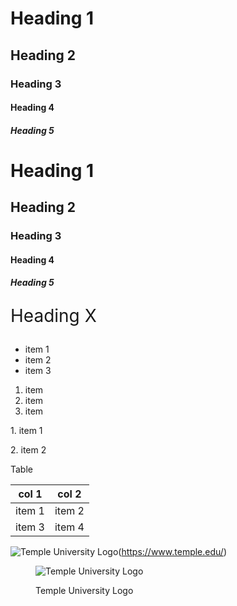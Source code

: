 <!-- comment -->
<!-- Macro Structures -->

# Heading 1
## Heading 2
### Heading 3
#### Heading 4
##### Heading 5

<h1>Heading 1</h1>
<h2>Heading 2</h2>
<h3>Heading 3</h3>
<h4>Heading 4</h4>
<h5>Heading 5</h5>

<p style="font-size:2em">Heading X</p>

<!-- markdown lists: use when lists are needed -->
- item 1
- item 2
- item 3

1. item
2. item
3. item

<p>1. item 1</p>
<p>2. item 2</p>

Table

|col 1|col 2|
|-----|-----|
|item 1|item 2|
|item 3|item 4|

![Temple University Logo](https://upload.wikimedia.org/wikipedia/commons/6/67/Temple_University_Logo.svg)(https://www.temple.edu/)

<figure>
  
![Temple University Logo](https://upload.wikimedia.org/wikipedia/commons/6/67/Temple_University_Logo.svg)
 
<figcaption>Temple University Logo</figcaption>
</figure>
